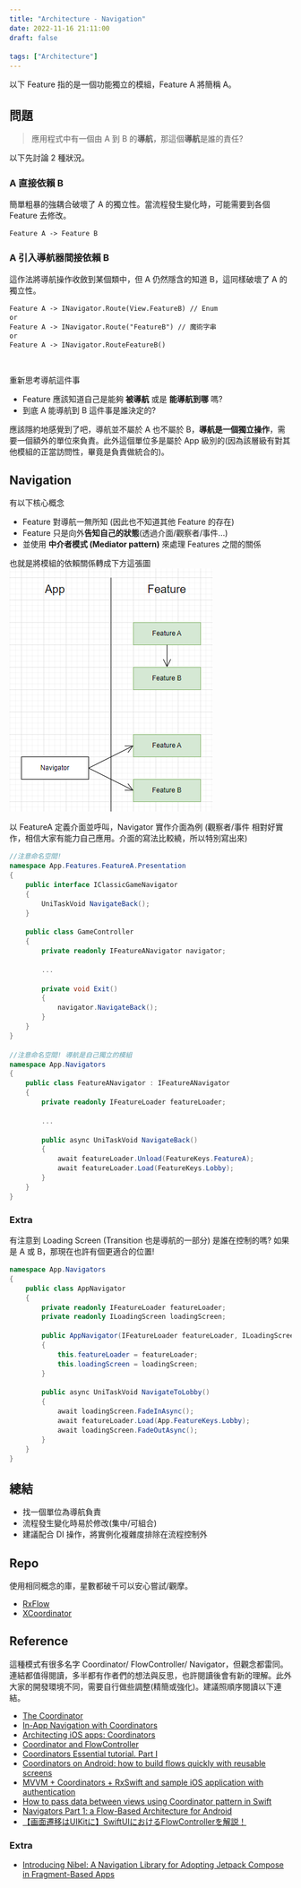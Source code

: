 ```yaml
---
title: "Architecture - Navigation"
date: 2022-11-16 21:11:00
draft: false

tags: ["Architecture"]
---
```


以下 Feature 指的是一個功能獨立的模組，Feature A 將簡稱 A。

## 問題
> 應用程式中有一個由 A 到 B 的**導航**，那這個**導航**是誰的責任? 

以下先討論 2 種狀況。

### A 直接依賴 B
簡單粗暴的強耦合破壞了 A 的獨立性。當流程發生變化時，可能需要到各個 Feature 去修改。
```
Feature A -> Feature B
```
### A 引入導航器間接依賴 B
這作法將導航操作收斂到某個類中，但 A 仍然隱含的知道 B，這同樣破壞了 A 的獨立性。
```
Feature A -> INavigator.Route(View.FeatureB) // Enum
or
Feature A -> INavigator.Route("FeatureB") // 魔術字串
or
Feature A -> INavigator.RouteFeatureB()
```
<br>

重新思考導航這件事
- Feature 應該知道自己是能夠 **被導航** 或是 **能導航到哪** 嗎?
- 到底 A 能導航到 B 這件事是誰決定的?

應該隱約地感覺到了吧，導航並不屬於 A 也不屬於 B，**導航是一個獨立操作**，需要一個額外的單位來負責。此外這個單位多是屬於 App 級別的(因為該層級有對其他模組的正當訪問性，畢竟是負責做統合的)。

## Navigation

有以下核心概念
 - Feature 對導航一無所知 (因此也不知道其他 Feature 的存在)
 - Feature 只是向外**告知自己的狀態**(透過介面/觀察者/事件...)
 - 並使用 **中介者模式 (Mediator pattern)** 來處理 Features 之間的關係

也就是將模組的依賴關係轉成下方這張圖
![Navigator](/images/Navigator.png)

以 FeatureA 定義介面並呼叫，Navigator 實作介面為例 (觀察者/事件 相對好實作，相信大家有能力自己應用。介面的寫法比較繞，所以特別寫出來)
```csharp
//注意命名空間! 
namespace App.Features.FeatureA.Presentation
{
    public interface IClassicGameNavigator
    {
        UniTaskVoid NavigateBack();
    }

    public class GameController
    {
        private readonly IFeatureANavigator navigator;

        ...

        private void Exit()
        {
            navigator.NavigateBack();
        }
    }
}

//注意命名空間! 導航是自己獨立的模組
namespace App.Navigators
{
    public class FeatureANavigator : IFeatureANavigator
    {
        private readonly IFeatureLoader featureLoader;

        ...

        public async UniTaskVoid NavigateBack()
        {
            await featureLoader.Unload(FeatureKeys.FeatureA);
            await featureLoader.Load(FeatureKeys.Lobby);
        }
    }
}
```

### Extra

有注意到 Loading Screen (Transition 也是導航的一部分) 是誰在控制的嗎? 如果是 A 或 B，那現在也許有個更適合的位置!
```csharp
namespace App.Navigators
{
    public class AppNavigator
    {
        private readonly IFeatureLoader featureLoader;
        private readonly ILoadingScreen loadingScreen;

        public AppNavigator(IFeatureLoader featureLoader, ILoadingScreen loadingScreen)
        {
            this.featureLoader = featureLoader;
            this.loadingScreen = loadingScreen;
        }

        public async UniTaskVoid NavigateToLobby()
        {
            await loadingScreen.FadeInAsync();
            await featureLoader.Load(App.FeatureKeys.Lobby);
            await loadingScreen.FadeOutAsync();
        }
    }
}
```

## 總結
- 找一個單位為導航負責
- 流程發生變化時易於修改(集中/可組合)
- 建議配合 DI 操作，將實例化複雜度排除在流程控制外

## Repo
使用相同概念的庫，星數都破千可以安心嘗試/觀摩。
- [RxFlow](https://github.com/RxSwiftCommunity/RxFlow)
- [XCoordinator](https://github.com/QuickBirdEng/XCoordinator)

## Reference
這種模式有很多名字 Coordinator/ FlowController/ Navigator，但觀念都雷同。連結都值得閱讀，多半都有作者們的想法與反思，也許閱讀後會有新的理解。此外大家的開發環境不同，需要自行做些調整(精簡或強化)。建議照順序閱讀以下連結。
- [The Coordinator](https://khanlou.com/2015/01/the-coordinator/)
- [In-App Navigation with Coordinators](https://hannesdorfmann.com/android/coordinators-android/)
- [Architecting iOS apps: Coordinators](https://blog.kulman.sk/architecting-ios-apps-coordinators/)
- [Coordinator and FlowController](https://github.com/onmyway133/blog/issues/106)
- [Coordinators Essential tutorial. Part I](https://medium.com/blacklane-engineering/coordinators-essential-tutorial-part-i-376c836e9ba7)
- [Coordinators on Android: how to build flows quickly with reusable screens](https://monzo.com/blog/coordinators-on-android-building-flows-quickly-with-reusable-screens)
- [MVVM + Coordinators + RxSwift and sample iOS application with authentication](https://wojciechkulik.pl/ios/mvvm-coordinators-rxswift-and-sample-ios-application-with-authentication)
- [How to pass data between views using Coordinator pattern in Swift](https://benoitpasquier.com/data-between-views-using-coordinator-pattern-swift/)
- [Navigators Part 1: a Flow-Based Architecture for Android](https://medium.com/@greg_63957/navigators-part-1-a-flow-based-architecture-for-android-b66df2fa6e79)
- [【画面遷移はUIKitに】SwiftUIにおけるFlowControllerを解説！](https://rookie-programmer.jp/?p=25)

### Extra
- [Introducing Nibel: A Navigation Library for Adopting Jetpack Compose in Fragment-Based Apps](https://medium.com/turo-engineering/introducing-nibel-a-navigation-library-for-adopting-jetpack-compose-in-fragment-based-apps-541c7b2f3f84)